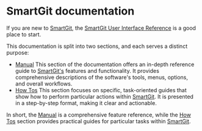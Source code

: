 # SmartGit documentation

If you are new to [SmartGit](https://www.syntevo.com/smartgit/), the [SmartGit User Interface Reference](Manual/GUI/index.md) is a good place to start.

This documentation is split into two sections, and each serves a distinct purpose:
- [Manual](Manual/index.md) 
  This section of the documentation offers an in-depth reference guide to [SmartGit's](https://www.syntevo.com/smartgit/) features and functionality. It provides comprehensive descriptions of the software's tools, menus, options, and overall workflows.
- [How Tos](HowTos/index.md)
  This section focuses on specific, task-oriented guides that show how to perform particular actions within [SmartGit](https://www.syntevo.com/smartgit/). It is presented in a step-by-step format, making it clear and actionable.
  
In short, the [Manual](Manual/index.md) is a comprehensive feature reference, while the [How Tos](HowTos/index.md) section provides practical guides for particular tasks within [SmartGit](https://www.syntevo.com/smartgit/).

